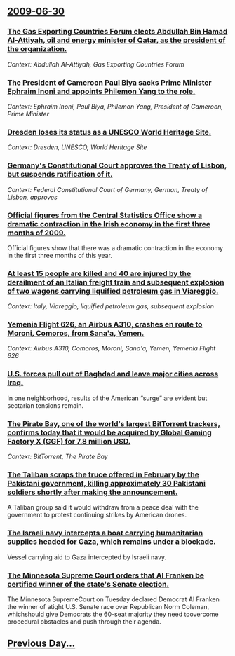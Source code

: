 ## [2009-06-30](/news/2009/06/30/index.md)

### [ The Gas Exporting Countries Forum elects Abdullah Bin Hamad Al-Attiyah, oil and energy minister of Qatar, as the president of the organization. ](/news/2009/06/30/the-gas-exporting-countries-forum-elects-abdullah-bin-hamad-al-attiyah-oil-and-energy-minister-of-qatar-as-the-president-of-the-organizat.md)
_Context: Abdullah Al-Attiyah, Gas Exporting Countries Forum_

### [ The President of Cameroon Paul Biya sacks Prime Minister Ephraim Inoni and appoints Philemon Yang to the role. ](/news/2009/06/30/the-president-of-cameroon-paul-biya-sacks-prime-minister-ephraim-inoni-and-appoints-philemon-yang-to-the-role.md)
_Context: Ephraim Inoni, Paul Biya, Philemon Yang, President of Cameroon, Prime Minister_

### [ Dresden loses its status as a UNESCO World Heritage Site.  ](/news/2009/06/30/dresden-loses-its-status-as-a-unesco-world-heritage-site.md)
_Context: Dresden, UNESCO, World Heritage Site_

### [ Germany's Constitutional Court approves the Treaty of Lisbon, but suspends ratification of it. ](/news/2009/06/30/germany-s-constitutional-court-approves-the-treaty-of-lisbon-but-suspends-ratification-of-it.md)
_Context: Federal Constitutional Court of Germany, German, Treaty of Lisbon, approves_

### [ Official figures from the Central Statistics Office show a dramatic contraction in the Irish economy in the first three months of 2009. ](/news/2009/06/30/official-figures-from-the-central-statistics-office-show-a-dramatic-contraction-in-the-irish-economy-in-the-first-three-months-of-2009.md)
Official figures show that there was a dramatic contraction in the economy in the first three months of this year.

### [ At least 15 people are killed and 40 are injured by the derailment of an Italian freight train and subsequent explosion of two wagons carrying liquified petroleum gas in Viareggio. ](/news/2009/06/30/at-least-15-people-are-killed-and-40-are-injured-by-the-derailment-of-an-italian-freight-train-and-subsequent-explosion-of-two-wagons-carry.md)
_Context: Italy, Viareggio, liquified petroleum gas, subsequent explosion_

### [ Yemenia Flight 626, an Airbus A310, crashes en route to Moroni, Comoros, from Sana'a, Yemen. ](/news/2009/06/30/yemenia-flight-626-an-airbus-a310-crashes-en-route-to-moroni-comoros-from-sana-a-yemen.md)
_Context: Airbus A310, Comoros, Moroni, Sana'a, Yemen, Yemenia Flight 626_

### [ U.S. forces pull out of Baghdad and leave major cities across Iraq. ](/news/2009/06/30/u-s-forces-pull-out-of-baghdad-and-leave-major-cities-across-iraq.md)
In one neighborhood, results of the American “surge” are evident but sectarian tensions remain.

### [ The Pirate Bay, one of the world's largest BitTorrent trackers, confirms today that it would be acquired by Global Gaming Factory X (GGF) for 7.8 million USD. ](/news/2009/06/30/the-pirate-bay-one-of-the-world-s-largest-bittorrent-trackers-confirms-today-that-it-would-be-acquired-by-global-gaming-factory-x-ggf-f.md)
_Context: BitTorrent, The Pirate Bay_

### [ The Taliban scraps the truce offered in February by the Pakistani government, killing approximately 30 Pakistani soldiers shortly after making the announcement. ](/news/2009/06/30/the-taliban-scraps-the-truce-offered-in-february-by-the-pakistani-government-killing-approximately-30-pakistani-soldiers-shortly-after-mak.md)
A Taliban group said it would withdraw from a peace deal with the government to protest continuing strikes by American drones.

### [ The Israeli navy intercepts a boat carrying humanitarian supplies headed for Gaza, which remains under a blockade. ](/news/2009/06/30/the-israeli-navy-intercepts-a-boat-carrying-humanitarian-supplies-headed-for-gaza-which-remains-under-a-blockade.md)
Vessel carrying aid to Gaza intercepted by Israeli navy.

### [  The Minnesota Supreme Court orders that Al Franken be certified winner of the state's Senate election. ](/news/2009/06/30/the-minnesota-supreme-court-orders-that-al-franken-be-certified-winner-of-the-state-s-senate-election.md)
The Minnesota SupremeCourt on Tuesday declared Democrat Al Franken the winner of atight U.S. Senate race over Republican Norm Coleman, whichshould give Democrats the 60-seat majority they need toovercome procedural obstacles and push through their agenda.

## [Previous Day...](/news/2009/06/29/index.md)

